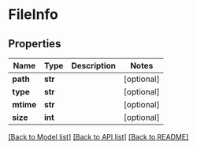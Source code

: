# FileInfo

## Properties
Name | Type | Description | Notes
------------ | ------------- | ------------- | -------------
**path** | **str** |  | [optional] 
**type** | **str** |  | [optional] 
**mtime** | **str** |  | [optional] 
**size** | **int** |  | [optional] 

[[Back to Model list]](../README.md#documentation-for-models) [[Back to API list]](../README.md#documentation-for-api-endpoints) [[Back to README]](../README.md)


